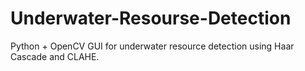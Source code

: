 # Underwater-Resourse-Detection
Python + OpenCV GUI for underwater resource detection using Haar Cascade and CLAHE.
